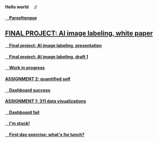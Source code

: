 #### Hello world &nbsp; &nbsp; :/

#### [&nbsp; &nbsp; Parseltongue](./011_Parseltongue.md)

## [FINAL PROJECT: AI image labeling, white paper](./010_AI-Insta_WhitePaper.md)

#### [&nbsp; &nbsp; Final project: AI image labeling, presentation](./009_AI-Insta_Presentation.md)

#### [&nbsp; &nbsp; Final project: AI image labeling, draft 1](./008_AI-Insta_Draft1.md)

#### [&nbsp; &nbsp; Work in progress](./007_workinprogress.md)

#### [ASSIGNMENT 2: quantified self](./006_assignment2-mfp.md)

#### [&nbsp; &nbsp; Dashboard success](./005_dashboardsuccess.md)

#### [ASSIGNMENT 1: 311 data visualizations](./004_assignment1-parks.md)

#### [&nbsp; &nbsp; Dashboard fail](./003_dashboardfails.md)

#### [&nbsp; &nbsp; I'm stuck!](./002_sos_180601.md)

#### [&nbsp; &nbsp; First day exercise: what's for lunch?](./001_blogpost1.md)



